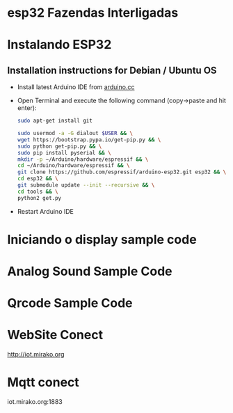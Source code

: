 # esp32 Fazendas Interligadas
Instalando ESP32 
==================

Installation instructions for Debian / Ubuntu OS
--------------------------------

- Install latest Arduino IDE from [arduino.cc](https://www.arduino.cc/en/Main/Software)
- Open Terminal and execute the following command (copy->paste and hit enter):

  ```bash
  sudo apt-get install git 
  
  sudo usermod -a -G dialout $USER && \
  wget https://bootstrap.pypa.io/get-pip.py && \
  sudo python get-pip.py && \
  sudo pip install pyserial && \
  mkdir -p ~/Arduino/hardware/espressif && \
  cd ~/Arduino/hardware/espressif && \
  git clone https://github.com/espressif/arduino-esp32.git esp32 && \
  cd esp32 && \
  git submodule update --init --recursive && \
  cd tools && \
  python2 get.py
  ```
- Restart Arduino IDE

Iniciando o display sample code
=================================================


Analog Sound Sample Code
=================================================



Qrcode Sample Code
=================================================


WebSite Conect
=================================================
http://iot.mirako.org

Mqtt conect
=================================================

iot.mirako.org:1883
